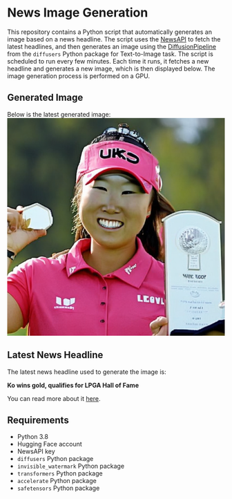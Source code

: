 # News Image Generation
This repository contains a Python script that automatically generates an image based on a news headline. The script uses the [NewsAPI](https://newsapi.org/) to fetch the latest headlines, and then generates an image using the [DiffusionPipeline](https://github.com/huggingface/diffusers) from the `diffusers` Python package for Text-to-Image task.
The script is scheduled to run every few minutes. Each time it runs, it fetches a new headline and generates a new image, which is then displayed below. The image generation process is performed on a GPU.

## Generated Image
Below is the latest generated image:
![Generated Image](image.png)

## Latest News Headline
The latest news headline used to generate the image is:

**Ko wins gold, qualifies for LPGA Hall of Fame**

You can read more about it [here](https://news.google.com/rss/articles/CBMiowFBVV95cUxQYk5nTml0dnVCS0ZRNndsSElCNEdHNjVZbWVWRlJzYVplOVRlOTUxb2ZtblJjT1VDR3dtNkVZNGNvcWlOeHZLcHJWRW5yVy1oODZuRkoxYWhlSVc1ZzR0bnRSTlFLa0FWbUd3T0hIUmNQdFczbTVFWFRiMWpyRlZmNEthZVE5b2ZUeG4yc0FuNENrWnFUZUZXUWZNbGdBNXd1dVlF?oc=5).

## Requirements
- Python 3.8
- Hugging Face account
- NewsAPI key
- `diffusers` Python package
- `invisible_watermark` Python package
- `transformers` Python package
- `accelerate` Python package
- `safetensors` Python package
